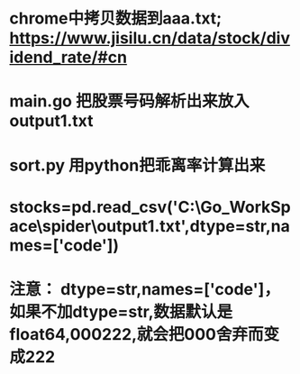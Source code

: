 # chrome中拷贝数据到aaa.txt;    https://www.jisilu.cn/data/stock/dividend_rate/#cn    
# main.go 把股票号码解析出来放入 output1.txt   
# sort.py 用python把乖离率计算出来   
#  stocks=pd.read_csv('C:\Go_WorkSpace\spider\output1.txt',dtype=str,names=['code'])   
#  注意： dtype=str,names=['code']，如果不加dtype=str,数据默认是float64,000222,就会把000舍弃而变成222
